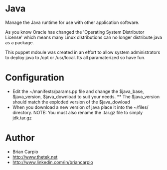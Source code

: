 # Java #

Manage the Java runtime for use with other application software.

As you know Oracle has changed the 'Operating System Distributor License' which means many Linux distributions can no longer distribute java as a package.

This puppet mdoule was created in an effort to allow system administrators to deploy java to /opt or /usr/local. Its all paramaterized so have fun. 

# Configuration #

* Edit the ~/manifests/params.pp file and change the $java_base, $java_version, $java_download to suit your needs. 
** The $java_version should match the exploded version of the $java_dowload
* When you download a new version of java place it into the ~/files/ directory. NOTE: You must also rename the .tar.gz file to simply jdk<version>.tar.gz

# Author #

* Brian Carpio
* http://www.thetek.net
* http://www.linkedin.com/in/briancarpio
